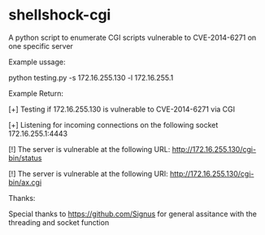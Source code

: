 shellshock-cgi
==============

A python script to enumerate CGI scripts vulnerable to CVE-2014-6271 on one specific server

Example ussage:

python testing.py -s 172.16.255.130 -l 172.16.255.1 

Example Return:

[+] Testing if 172.16.255.130 is vulnerable to CVE-2014-6271 via CGI

[+] Listening for incoming connections on the following socket 172.16.255.1:4443

[!] The server is vulnerable at the following URL: http://172.16.255.130/cgi-bin/status

[!] The server is vulnerable at the following URI: http://172.16.255.130/cgi-bin/ax.cgi


Thanks:

Special thanks to https://github.com/Signus for general assitance with the threading and socket function
